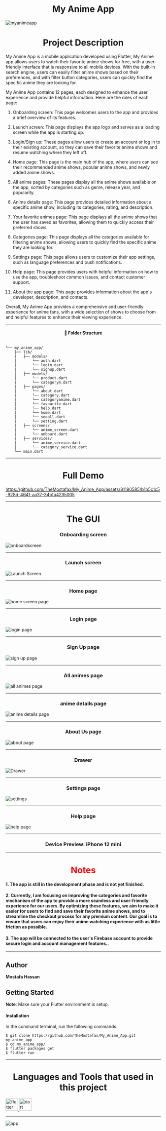 <h1 align="center">My Anime App</h1>
<p align="center">
  
![myanimeapp](https://github.com/TheMostafax/My_Anime_App/assets/81190585/22c52210-dfb1-4eff-b07c-d07d431111cb)


</p>

<h1 align="center">Project Description </h1>

My Anime App is a mobile application developed using Flutter, My Anime app allows users to watch their favorite anime shows for free, with a user-friendly interface that is responsive to all mobile devices. With the built-in search engine, users can easily filter anime shows based on their preferences, and with filter button categories, users can quickly find the specific anime they are looking for.

My Anime App contains 12 pages, each designed to enhance the user experience and provide helpful information. Here are the roles of each page:

1.  Onboarding screen: This page welcomes users to the app and provides a brief overview of its features.

2.  Launch screen: This page displays the app logo and serves as a loading screen while the app is starting up.

3.  Login/Sign up: These pages allow users to create an account or log in to their existing account, so they can save their favorite anime shows and resume watching where they left off.

4.  Home page: This page is the main hub of the app, where users can see their recommended anime shows, popular anime shows, and newly added anime shows.

5.  All anime pages: These pages display all the anime shows available on the app, sorted by categories such as genre, release year, and popularity.

6.  Anime details page: This page provides detailed information about a specific anime show, including its categories, rating, and description.

7.  Your favorite animes page: This page displays all the anime shows that the user has saved as favorites, allowing them to quickly access their preferred shows.

8.  Categories page: This page displays all the categories available for filtering anime shows, allowing users to quickly find the specific anime they are looking for.

9.  Settings page: This page allows users to customize their app settings, such as language preferences and push notifications.

10.  Help page: This page provides users with helpful information on how to use the app, troubleshoot common issues, and contact customer support.

11.  About the app page: This page provides information about the app's developer, description, and contacts.

Overall, My Anime App provides a comprehensive and user-friendly experience for anime fans, with a wide selection of shows to choose from and helpful features to enhance their viewing experience.


<hr>

<h4 align="center">🚀 Folder Structure</h4>

```

└── my_anime_app/
    ├── lib/
    |   ├── models/
    |       └── auth.dart
    |       └── login.dart
    |       └── signup.dart
    │   ├── models/
    |       └── product.dart
    |       └── categorym.dart
    |   ├── pages/
    |       └── about.dart
    |       └── category.dart
    |       └── categoryanime.dart
    |       └── favourite.dart
    |       └── help.dart
    |       └── home.dart
    |       └── seeall.dart
    |       └── setting.dart
    |   ├── screens/
    |       └── anime_screen.dart
    |       └── onboard.dart
    |   ├── services/
    |       └── anime_service.dart
    |       └── category_service.dart
    └── main.dart

```

<hr>

<h1 align="center">Full Demo</h1>
<p align="center">
  


https://github.com/TheMostafax/My_Anime_App/assets/81190585/b1b5c1c5-928d-4641-aa37-34bfa4235005




</p>









<hr>


<h1 align="center">The GUI</h1>


<h3 align="center">Onboarding screen</h3>

![onboardscreen](https://github.com/TheMostafax/My_Anime_App/assets/81190585/7867e6f1-ea45-421d-8f13-9f0a18f1ede9)


<hr>

<h3 align="center">Launch screen</h3>


![Launch Screen](https://github.com/TheMostafax/My_Anime_App/assets/81190585/24640e8c-d508-4926-ac90-dd07167b5a55)




<hr>

<h3 align="center">Home page</h3>


![home screen page](https://github.com/TheMostafax/My_Anime_App/assets/81190585/fb6bd171-387c-4d25-b2fe-087cc630361b)



<hr>

<h3 align="center">Login page</h3>


![login page](https://github.com/TheMostafax/My_Anime_App/assets/81190585/f9abd75b-2218-47d0-bc13-75417485eb58)




<hr>

<h3 align="center">Sign Up page</h3>


![sign up page](https://github.com/TheMostafax/My_Anime_App/assets/81190585/11530a92-475f-4a10-b84e-28ea2ef53bf6)



<hr>


<h3 align="center">All animes page</h3>


![all animes page](https://github.com/TheMostafax/My_Anime_App/assets/81190585/9fc2b3f5-087f-417c-8d27-6e93c4b80f22)


<hr>

<h3 align="center">anime details page</h3>


![anime details page](https://github.com/TheMostafax/My_Anime_App/assets/81190585/e9f6294d-77aa-41e3-a3a6-a55301f5db5b)



<hr>

<h3 align="center">About Us page</h3>


![about page](https://github.com/TheMostafax/My_Anime_App/assets/81190585/cc256615-f345-43ad-9035-4bc608f0e7da)



<hr>

<h3 align="center">Drawer</h3>


![Drawer](https://github.com/TheMostafax/My_Anime_App/assets/81190585/d68542cb-2094-4b06-9e35-73e409a09a4b)

<hr>

<h3 align="center">Settings page</h3>


![settings](https://github.com/TheMostafax/My_Anime_App/assets/81190585/f3a72188-c7ec-4c27-b0a1-ac9889d5e50d)



<hr>

<h3 align="center">Help page</h3>


![help page](https://github.com/TheMostafax/My_Anime_App/assets/81190585/8ee79e3d-73cd-4dd4-a9c6-f299b5c5c408)


<hr>


<h3 align="center">Device Preview: iPhone 12 mini </h3>


<hr>


<h1 align="center" style="color:red;">Notes</h1>
<h4 align="left">1. The app is still in the development phase and is not yet finished.</h4>
<h4 align="left">2. Currently, I am focusing on improving the categories and favorite mechanism of the app to provide a more seamless and user-friendly experience for our users. By optimizing these features, we aim to make it easier for users to find and save their favorite anime shows, and to streamline the checkout process for any premium content. Our goal is to ensure that users can enjoy their anime watching experience with as little friction as possible.</h4>
<h4 align="left">3. The app will be connected to the user's Firebase account to provide secure login and account management features..</h4>

<hr>

## Author
**Mostafa Hassan**

## Getting Started

**Note**: Make sure your Flutter environment is setup.
#### Installation

In the command terminal, run the following commands:

    $ git clone https://github.com/TheMostafax/My_Anime_App.git my_anime_app
    $ cd my_anime_app/
    $ flutter packages get
    $ flutter run
    
<hr>
<h1 align="center">Languages and Tools that used in this project</h1>
<a href="https://flutter.dev" target="_blank" rel="noreferrer"> <img src="https://www.vectorlogo.zone/logos/flutterio/flutterio-icon.svg" alt="flutter" width="40" height="40"/> </a><a href="https://dart.dev" target="_blank" rel="noreferrer"> <img src="https://www.vectorlogo.zone/logos/dartlang/dartlang-icon.svg" alt="dart" width="40" height="40"/> </a>

<hr>

<p align="center">
  

![app](https://github.com/TheMostafax/My_Anime_App/assets/81190585/db9c52e4-89c3-439c-84e2-5100219fa8bf)


</p>
